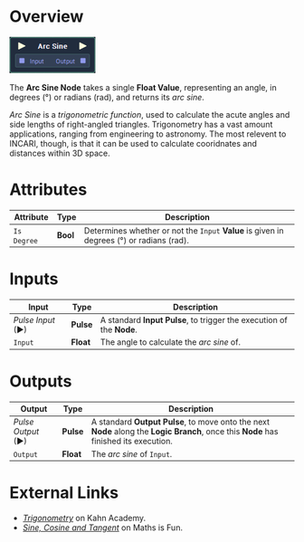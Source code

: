 # Overview

![](../../../../.gitbook/assets/node-arc-sine.png)

The **Arc Sine Node** takes a single **Float Value**, representing an angle, in degrees (°) or radians (rad), and returns its *arc sine*.

*Arc Sine* is a *trigonometric function*, used to calculate the acute angles and side lengths of right-angled triangles. Trigonometry has a vast amount applications, ranging from engineering to astronomy. The most relevent to INCARI, though, is that it can be used to calculate cooridnates and distances within 3D space.

# Attributes

|Attribute|Type|Description|
|---|---|---|
|`Is Degree`|**Bool**|Determines whether or not the `Input` **Value** is given in degrees (°) or radians (rad).|

# Inputs

|Input|Type|Description|
|---|---|---|
|*Pulse Input* (►)|**Pulse**|A standard **Input Pulse**, to trigger the execution of the **Node**.|
|`Input`|**Float**|The angle to calculate the *arc sine* of.|

# Outputs

|Output|Type|Description|
|---|---|---|
|*Pulse Output* (►)|**Pulse**|A standard **Output Pulse**, to move onto the next **Node** along the **Logic Branch**, once this **Node** has finished its execution.|
|`Output`|**Float**|The *arc sine* of `Input`.|

# External Links
- [*Trigonometry*](https://www.khanacademy.org/math/trigonometry) on Kahn Academy.
- [*Sine, Cosine and Tangent*](https://www.mathsisfun.com/sine-cosine-tangent.html) on Maths is Fun.